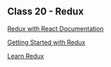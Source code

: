 ## Class 20 - Redux

[Redux with React Documentation](http://redux.js.org/docs/basics/UsageWithReact.html)

[Getting Started with Redux](https://egghead.io/courses/getting-started-with-redux)

[Learn Redux](https://learnredux.com/)
